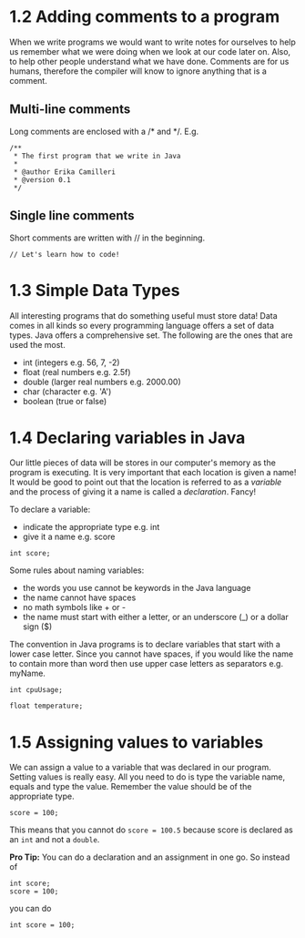 # 1.2 Adding comments to a program

When we write programs we would want to write notes for ourselves to help us remember what we were doing when we look at our code later on. Also, to help other people understand what we have done. Comments are for us humans, therefore the compiler will know to ignore anything that is a comment.

## Multi-line comments

Long comments are enclosed with a /* and */. E.g.

```
/**
 * The first program that we write in Java
 *
 * @author Erika Camilleri
 * @version 0.1
 */
```

## Single line comments

Short comments are written with // in the beginning.

```
// Let's learn how to code!
```

# 1.3 Simple Data Types

All interesting programs that do something useful must store data! Data comes in all kinds so every programming language offers a set of data types. Java offers a comprehensive set. The following are the ones that are used the most.

- int (integers e.g. 56, 7, -2)
- float (real numbers e.g. 2.5f)
- double (larger real numbers e.g. 2000.00)
- char (character e.g. 'A')
- boolean (true or false)

# 1.4 Declaring variables in Java

Our little pieces of data will be stores in our computer's memory as the program is executing. It is very important that each location is given a name! It would be good to point out that the location is referred to as a *variable* and the process of giving it a name is called a *declaration*. Fancy!

To declare a variable:
- indicate the appropriate type e.g. int
- give it a name e.g. score

`int score;`

Some rules about naming variables:
- the words you use cannot be keywords in the Java language
- the name cannot have spaces
- no math symbols like + or -
- the name must start with either a letter, or an underscore (_) or a dollar sign ($)

The convention in Java programs is to declare variables that start with a lower case letter. Since you cannot have spaces, if you would like the name to contain more than word then use upper case letters as separators e.g. myName.

```
int cpuUsage;

float temperature;
```

# 1.5 Assigning values to variables

We can assign a value to a variable that was declared in our program. Setting values is really easy. All you need to do is type the variable name, equals and type the value. Remember the value should be of the appropriate type.

`score = 100;`

This means that you cannot do `score = 100.5` because score is declared as an `int` and not a `double`.

<b>Pro Tip:</b> You can do a declaration and an assignment in one go. So instead of

```
int score;
score = 100;
```

you can do

`int score = 100;`




